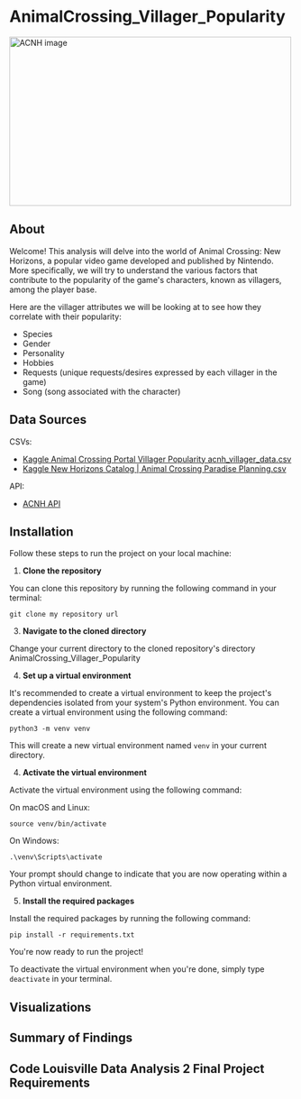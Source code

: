 # AnimalCrossing_Villager_Popularity
<img src="https://i0.wp.com/mynintendonews.com/wp-content/uploads/2020/08/animal_crossing_new_horizons-1.jpg?resize=930%2C620&ssl=1" alt="ACNH image" width="500" height="300">

## About
Welcome! This analysis will delve into the world of Animal Crossing: New Horizons, a popular video game developed and published by Nintendo. More specifically, we will try to understand the various factors that contribute to the popularity of the game's characters, known as villagers, among the player base.

Here are the villager attributes we will be looking at to see how they correlate with their popularity:

- Species
- Gender
- Personality
- Hobbies
- Requests (unique requests/desires expressed by each villager in the game) 
- Song (song associated with the character)

## Data Sources
CSVs:
- [Kaggle Animal Crossing Portal Villager Popularity acnh_villager_data.csv](https://www.kaggle.com/datasets/ampiiere/acnh-villager-popularity)
- [Kaggle New Horizons Catalog | Animal Crossing Paradise Planning.csv](https://www.kaggle.com/datasets/whenamancodes/new-horizons-catalog-animal-horizon)

API:
- [ACNH API](https://acnhapi.com/)

## Installation
Follow these steps to run the project on your local machine:

1. **Clone the repository**

You can clone this repository by running the following command in your terminal:

```git clone my repository url```
  
3. **Navigate to the cloned directory**

Change your current directory to the cloned repository's directory AnimalCrossing_Villager_Popularity

4. **Set up a virtual environment**

It's recommended to create a virtual environment to keep the project's dependencies isolated from your system's Python environment. You can create a virtual environment using the following command:

```python3 -m venv venv```

This will create a new virtual environment named `venv` in your current directory.

4. **Activate the virtual environment**

Activate the virtual environment using the following command:

On macOS and Linux:

```
source venv/bin/activate
```

On Windows:

```
.\venv\Scripts\activate
```

Your prompt should change to indicate that you are now operating within a Python virtual environment. 

5. **Install the required packages**

Install the required packages by running the following command:

```pip install -r requirements.txt```

You're now ready to run the project!

To deactivate the virtual environment when you're done, simply type `deactivate` in your terminal.

## Visualizations

## Summary of Findings

## Code Louisville Data Analysis 2 Final Project Requirements

